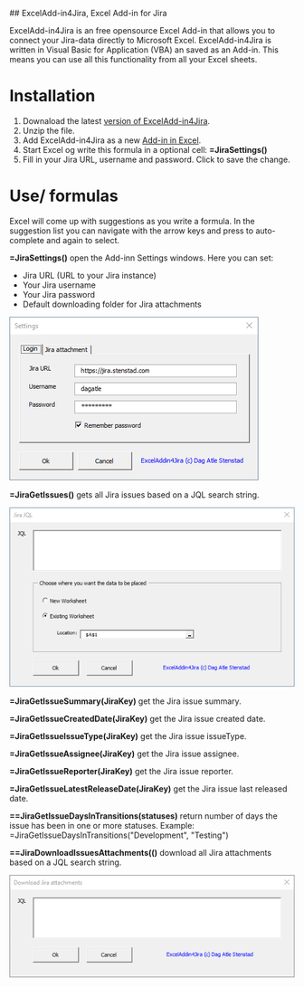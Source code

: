 ﻿﻿## ExcelAdd-in4Jira, Excel Add-in for Jira

ExcelAdd-in4Jira is an free opensource Excel Add-in that allows you to connect your Jira-data directly to Microsoft Excel. 
ExcelAdd-in4Jira is written in Visual Basic for Application (VBA) an saved as an Add-in. This means you can use all this functionality from all your Excel sheets. 

# Installation
1. Downaload the latest [version of ExcelAdd-in4Jira](https://bitbucket.org/Stenstad/exceladdin4jira/downloads/).
2. Unzip the file. 
3. Add ExcelAdd-in4Jira as a new [Add-in in Excel](https://support.office.com/en-us/article/add-or-remove-add-ins-in-excel-0af570c4-5cf3-4fa9-9b88-403625a0b460).
4. Start Excel og write this formula in a optional cell: **=JiraSettings()**
5. Fill in your Jira URL, username and password. Click <Ok> to save the change. 

#  Use/ formulas
Excel will come up with suggestions as you write a formula. In the suggestion list you can navigate with the arrow keys and press <Tab> to auto-complete and <Tab> again to select.

**=JiraSettings()** open the Add-inn Settings windows. Here you can set:
* Jira URL (URL to your Jira instance)
* Your Jira username
* Your Jira password
* Default downloading folder for Jira attachments

![JiraSettings.png](resources/images/JiraSettings.png)

**=JiraGetIssues()** gets all Jira issues based on a JQL search string. 

![JiraJQL.png](resources/images/JiraJQL.png)

**=JiraGetIssueSummary(JiraKey)** get the Jira issue summary.

**=JiraGetIssueCreatedDate(JiraKey)** get the Jira issue created date.

**=JiraGetIssueIssueType(JiraKey)** get the Jira issue issueType.

**=JiraGetIssueAssignee(JiraKey)** get the Jira issue assignee.

**=JiraGetIssueReporter(JiraKey)** get the Jira issue reporter.

**=JiraGetIssueLatestReleaseDate(JiraKey)** get the Jira issue last released date. 

**==JiraGetIssueDaysInTransitions(statuses)** return number of days the issue has been in one or more statuses. 
Example: =JiraGetIssueDaysInTransitions("Development", "Testing")

**==JiraDownloadIssuesAttachments(()** download all Jira attachments based on a JQL search string. 

![JiraDownloadAttachments.png](resources/images/JiraDownloadAttachments.png)